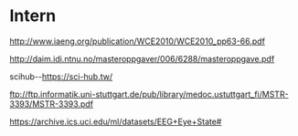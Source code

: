 # Intern



http://www.iaeng.org/publication/WCE2010/WCE2010_pp63-66.pdf



http://daim.idi.ntnu.no/masteroppgaver/006/6288/masteroppgave.pdf

scihub--https://sci-hub.tw/

ftp://ftp.informatik.uni-stuttgart.de/pub/library/medoc.ustuttgart_fi/MSTR-3393/MSTR-3393.pdf


https://archive.ics.uci.edu/ml/datasets/EEG+Eye+State#
